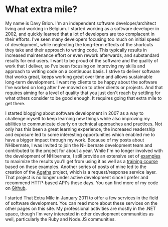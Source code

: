 # What extra mile?

My name is Davy Brion. I'm an independent software developer/architect living and working in Belgium. I started working as a software developer in 2002, and quickly learned that a lot of developers are too complacent in their efforts. I've seen many developers focusing too much on initial speed of development, while neglecting the long-term effects of the shortcuts they take and their approach to writing code. This typically results in increased maintenance effort or even rework afterwards, and substandard results for end users. I want to be proud of the software and the quality of work that I deliver, so I've been focusing on improving my skills and approach to writing code on a continuous basis. I strive to deliver software that works great, keeps working great over time and allows sustainable long-term development. I want my clients to be happy about the software I've worked on long after I've moved on to other clients or projects. And that requires aiming for a level of quality that you just don't reach by settling for what others consider to be good enough. It requires going that extra mile to get there.

I started blogging about software development in 2007 as a way to challenge myself to keep learning new things while also improving my abilities to communicate clearly on technical approaches and practices. Not only has this been a great learning experience, the increased readership and exposure led to some interesting opportunities which enabled me to have a bigger impact through my work. Because of my posts about NHibernate, I was invited to join the NHibernate development team and contributed to the project for about a year. While I'm no longer involved with the development of NHibernate, I still provide an extensive set of [examples](https://github.com/davybrion/NHibernateWorkshop) to maximize the results you'll get from using it as well as a [training course](http://thatextramile.be/training/nhibernate) based on these examples. Another series of posts of mine led to the creation of the [Agatha](http://davybrion.github.com/Agatha/) project, which is a request/response service layer. That project is no longer under active development since I prefer and recommend HTTP-based API's these days. You can find more of my code on [Github](https://github.com/davybrion).

I started That Extra Mile in January 2011 to offer a few services in the field of software development. You can read more about these services on the other pages on this site. My professional activities are mostly in the .NET space, though I'm very interested in other development communities as well, particularly the Ruby and Node.JS communities.
